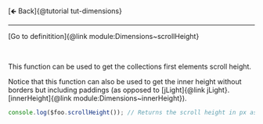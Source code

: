 [🡸 Back]{@tutorial tut-dimensions}
___

[Go to definitition]{@link module:Dimensions~scrollHeight}

&nbsp;

This function can be used to get the collections first elements scroll height.

Notice that this function can also be used to get the inner height without borders but including paddings (as opposed to [jLight]{@link jLight}.[innerHeight]{@link module:Dimensions~innerHeight}).

```js
console.log($foo.scrollHeight()); // Returns the scroll height in px as a number (e.g. 300)
```
